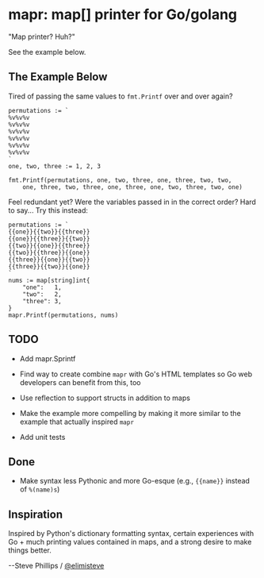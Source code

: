 # mapr: map[] printer for Go/golang

"Map printer?  Huh?"

See the example below.

## The Example Below

Tired of passing the same values to `fmt.Printf` over and over again?

    permutations := `
    %v%v%v
    %v%v%v
    %v%v%v
    %v%v%v
    %v%v%v
    %v%v%v
    `
    one, two, three := 1, 2, 3

    fmt.Printf(permutations, one, two, three, one, three, two, two,
        one, three, two, three, one, three, one, two, three, two, one)


Feel redundant yet?  Were the variables passed in in the correct
order?  Hard to say...  Try this instead:

    permutations := `
    {{one}}{{two}}{{three}}
    {{one}}{{three}}{{two}}
    {{two}}{{one}}{{three}}
    {{two}}{{three}}{{one}}
    {{three}}{{one}}{{two}}
    {{three}}{{two}}{{one}}
    `
    nums := map[string]int{
        "one":   1,
        "two":   2,
        "three": 3,
    }
    mapr.Printf(permutations, nums)


## TODO

* Add mapr.Sprintf

* Find way to create combine `mapr` with Go's HTML templates so Go web
  developers can benefit from this, too

* Use reflection to support structs in addition to maps

* Make the example more compelling by making it more similar to the
  example that actually inspired `mapr`

* Add unit tests


## Done

* Make syntax less Pythonic and more Go-esque (e.g., `{{name}}`
  instead of `%(name)s`)


## Inspiration

Inspired by Python's dictionary formatting syntax, certain experiences
with Go + much printing values contained in maps, and a strong desire
to make things better.

--Steve Phillips / [@elimisteve](http://twitter.com/elimisteve)
